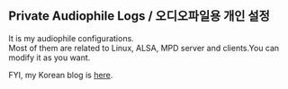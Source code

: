 ## Private Audiophile Logs / 오디오파일용 개인 설정
It is my audiophile configurations.  
Most of them are related to Linux, ALSA, MPD server and clients.You can modify it as you want.

FYI, my Korean blog is [here](http://parkmino45.blog.me).